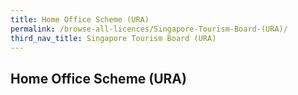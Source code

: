 ```yaml
---
title: Home Office Scheme (URA)
permalink: /browse-all-licences/Singapore-Tourism-Board-(URA)/
third_nav_title: Singapore Tourism Board (URA)
---
```

## Home Office Scheme (URA)
